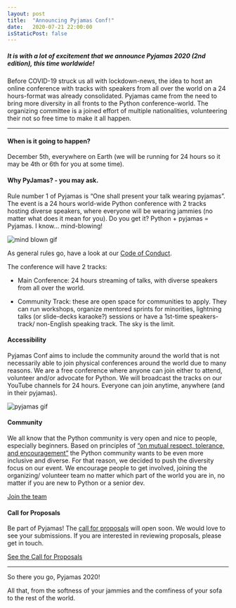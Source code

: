 ```yaml
---
layout: post
title:  "Announcing Pyjamas Conf!"
date:   2020-07-21 22:00:00
isStaticPost: false
---
```


##### It is with a lot of excitement that we announce Pyjamas 2020 (2nd edition), this time worldwide!

Before COVID-19 struck us all with lockdown-news, the idea to host an online conference with tracks with speakers from all over the world on a 24 hours-format was already consolidated. Pyjamas came from the need to bring more diversity in all fronts to the Python conference-world. The organizing committee is a joined effort of multiple nationalities, volunteering their not so free time to make it all happen.

---

#### When is it going to happen?
December 5th, everywhere on Earth (we will be running for 24 hours so it may be 4th or 6th for you at some time).


#### Why PyJamas? - you may ask.
Rule number 1 of Pyjamas is “One shall present your talk wearing pyjamas”. The event is a 24 hours world-wide Python conference with 2 tracks hosting diverse speakers, where everyone will be wearing jammies (no matter what does it mean for you).
Do you get it? Python + pyjamas = Pyjamas. I know… mind-blowing!

![mind blown gif](https://media1.tenor.com/images/f22a28d569fbdb554bf5c5fa70f09bee/tenor.gif?itemid=10279314)

As general rules go, have a look at our [Code of Conduct](https://pyjamas.live/coc/).

The conference will have 2 tracks:

- Main Conference: 24 hours streaming of talks, with diverse speakers from all over the world.

- Community Track: these are open space for communities to apply. They can run workshops, organize mentored sprints for minorities, lightning talks (or slide-decks karaoke?) sessions or have a 1st-time speakers-track/ non-English speaking track. The sky is the limit.

#### Accessibility

Pyjamas Conf aims to include the community around the world that is not necessarily able to join physical conferences around the world due to many reasons. We are a free conference where anyone can join either to attend, volunteer and/or advocate for Python. We will broadcast the tracks on our YouTube channels for 24 hours. Everyone can join anytime, anywhere (and in their pyjamas).

![pyjamas gif](https://media1.tenor.com/images/4bc7d5468b29849560b1c4dfec744446/tenor.gif?itemid=13767222)

#### Community

We all know that the Python community is very open and nice to people, especially beginners. Based on principles of [“on mutual respect, tolerance, and encouragement”](https://www.python.org/community/diversity/) the Python community wants to be even more inclusive and diverse.
For that reason, we decided to push the diversity focus on our event. We encourage people to get involved, joining the organizing/ volunteer team no matter which part of the world you are in, no matter if you are new to Python or a senior dev.

<a href="https://forms.gle/stFtrXG4QnNPz6yg6" class="btn btn-primary waves-effect waves-button waves-light waves-float">Join the team</a>

#### Call for Proposals

Be part of Pyjamas! The [call for proposals](https://pyjamas.live/cfp/) will open soon. We would love to see your submissions. If you are interested in reviewing proposals, please get in touch.

<a href="https://pyjamas.live/cfp/" class="btn btn-primary waves-effect waves-button waves-light waves-float">See the Call for Proposals</a>

---

So there you go, Pyjamas 2020!

All that, from the softness of your jammies and the comfiness of your sofa to the rest of the world.
